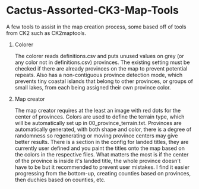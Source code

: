 # Cactus-Assorted-CK3-Map-Tools
A few tools to assist in the map creation process, some based off of tools from CK2 such as CK2maptools.

1. Colorer

	The colorer reads definitions.csv and puts unused values on grey (or any color not in definitions.csv) provinces. The existing setting must be checked if there are already provinces on the map to prevent potential repeats. Also has a non-contiguous province detection mode, which prevents tiny coastal islands that belong to other provinces, or groups of small lakes, from each being assigned their own province color. 
	
2. Map creator

	The map creator requires at the least an image with red dots for the center of provinces. Colors are used to define the terrain type, which will be automatically set up in 00_province_terrain.txt. Provinces are automatically generated, with both shape and color, there is a degree of randomness so regenerating or moving province centers may give better results. There is a section in the config for landed titles, they are currently user defined and you paint the titles onto the map based on the colors in the respective files. What matters the most is if the center of the province is inside it's landed title, the whole province doesn't have to be but it recommended to prevent user mistakes. I find it easier progressing from the bottom-up, creating counties based on provinces, then duchies based on counties, etc. 
